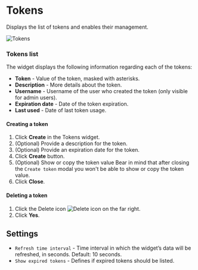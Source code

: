 # Tokens

Displays the list of tokens and enables their management.

![Tokens](/images/ui/widgets/tokens.png)

### Tokens list

The widget displays the following information regarding each of the tokens:

- **Token** - Value of the token, masked with asterisks.
- **Description** - More details about the token.
- **Username** - Username of the user who created the token (only visible for admin users).
- **Expiration date** - Date of the token expiration.
- **Last used** - Date of last token usage.


#### Creating a token

1. Click **Create** in the Tokens widget.
2. (Optional) Provide a description for the token.
3. (Optional) Provide an expiration date for the token.
4. Click **Create** button.
5. (Optional) Show or copy the token value
   Bear in mind that after closing the `Create token` modal you won't be able to show or copy the token value.
6. Click **Close**.

#### Deleting a token

1. Click the Delete icon ![Delete icon](/images/ui/icons/delete-icon.png) on the far right.
2. Click **Yes**.

## Settings

- `Refresh time interval` - Time interval in which the widget’s data will be refreshed, in seconds. Default: 10 seconds.
- `Show expired tokens` - Defines if expired tokens should be listed.
